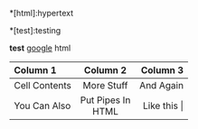 *[html]:hypertext

*[test]:testing

[google]: https://www.google.ca "google"

**test** [google] html


| Column 1      |        Column 2        |     Column 3 |
| :------------ | :--------------------: | -----------: |
| Cell Contents |       More Stuff       |    And Again |
| You Can Also  | Put Pipes In <br/>HTML | Like this \| |
